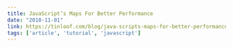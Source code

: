 ```yaml
---
title: JavaScript’s Maps For Better Performance
date: "2018-11-01"
link: https://tinloof.com/blog/java-scripts-maps-for-better-performance/
tags: ['article', 'tutorial', 'javascript']
---
```

